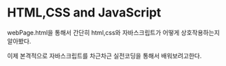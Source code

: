 # HTML,CSS and JavaScript

webPage.html을 통해서 간단히 html,css와 자바스크립트가 어떻게 상호작용하는지 알아봤다.

이제 본격적으로 자바스크립트를 차근차근 실전코딩을 통해서 배워보려고한다.

